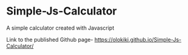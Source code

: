 # Simple-Js-Calculator
A simple calculator created with Javascript

Link to the published Github page-
https://olokiki.github.io/Simple-Js-Calculator/
